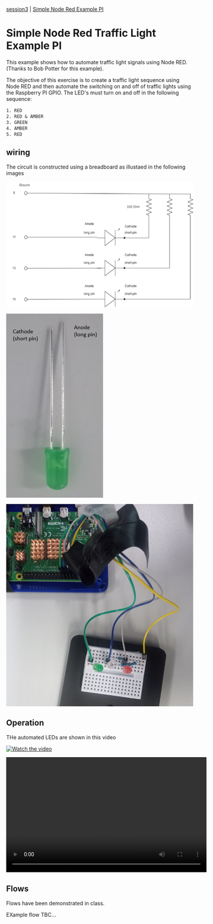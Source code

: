 [session3](../../session3/) | [Simple Node Red Example PI](../docs/Simple-Pi-NodeRed.md)

# Simple Node Red Traffic Light Example PI

This example shows how to automate traffic light signals using Node RED.
(Thanks to Bob Potter for this example).

The objective of this exercise is to create a traffic light sequence using Node RED and then automate the switching on and off of traffic lights using the Raspberry PI GPIO.
The LED's must turn on and off in the following sequence:

```
1. RED
2. RED & AMBER
3. GREEN
4. AMBER
5. RED
```

## wiring

The circuit is constructed using a breadboard as illustaed in the following images


   ![alt text](../docs/images/pi-node-red-gpio.drawio.png "Figure gpi-node-red-gpio.drawio.png")
   

   ![alt text](../docs/images/LED-image.png "Figure LED-image.png")
   
   
   ![alt text](../docs/images/piCircuit-example1.png "Figure piCircuit-example1.png")
   
## Operation

THe automated LEDs are shown in this video 

[![Watch the video](https://i.sstatic.net/Vp2cE.png)](../docs/images/led_experiment.mp4)

<video width="540" height="310" controls>
  <source src="../docs/images/led_experiment.mp4" type="video/mp4">
</video>

## Flows

Flows have been demonstrated in class. 

EXample flow TBC...



